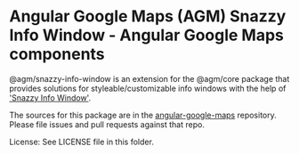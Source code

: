 Angular Google Maps (AGM) Snazzy Info Window - Angular Google Maps components
=========

@agm/snazzy-info-window is an extension for the @agm/core package that provides solutions for styleable/customizable info windows with the help of ['Snazzy Info Window'](https://github.com/atmist/snazzy-info-window).

The sources for this package are in the [angular-google-maps](https://github.com/grupo-san-cristobal/angular-google-maps) repository. Please file issues and pull requests against that repo.

License: See LICENSE file in this folder.
